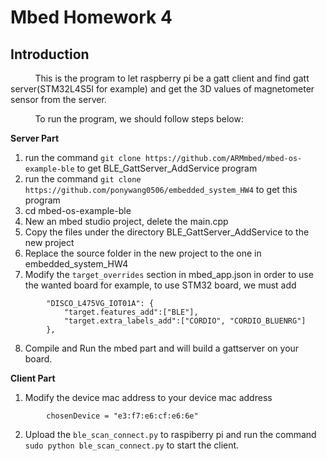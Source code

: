 # Mbed Homework 4

## Introduction

&nbsp;&nbsp;&nbsp;&nbsp;&nbsp;&nbsp;&nbsp;&nbsp;&nbsp;
This is the program to let raspberry pi be a gatt client and find gatt server(STM32L4S5I for example) and get the 3D values of magnetometer sensor from the server.

&nbsp;&nbsp;&nbsp;&nbsp;&nbsp;&nbsp;&nbsp;&nbsp;&nbsp;
To run the program, we should follow steps below:

**Server Part**
1. run the command ```git clone https://github.com/ARMmbed/mbed-os-example-ble``` to get BLE_GattServer_AddService program
2. run the command ```git clone https://github.com/ponywang0506/embedded_system_HW4``` to get this program
3. cd mbed-os-example-ble
4. New an mbed studio project, delete the main.cpp
5. Copy the files under the directory BLE_GattServer_AddService to the new project
6. Replace the source folder in the new project to the one in embedded_system_HW4
7. Modify the ```target_overrides``` section in mbed_app.json in order to use the wanted board
for example, to use STM32 board, we must add 
```
        "DISCO_L475VG_IOT01A": {
            "target.features_add":["BLE"],
            "target.extra_labels_add":["CORDIO", "CORDIO_BLUENRG"]
        },
```
8. Compile and Run the mbed part and will build a gattserver on your board.

**Client Part**
1. Modify the device mac address to your device mac address
```
        chosenDevice = "e3:f7:e6:cf:e6:6e"
```
2. Upload the ```ble_scan_connect.py``` to raspiberry pi and run the command ```sudo python ble_scan_connect.py``` to start the client.


